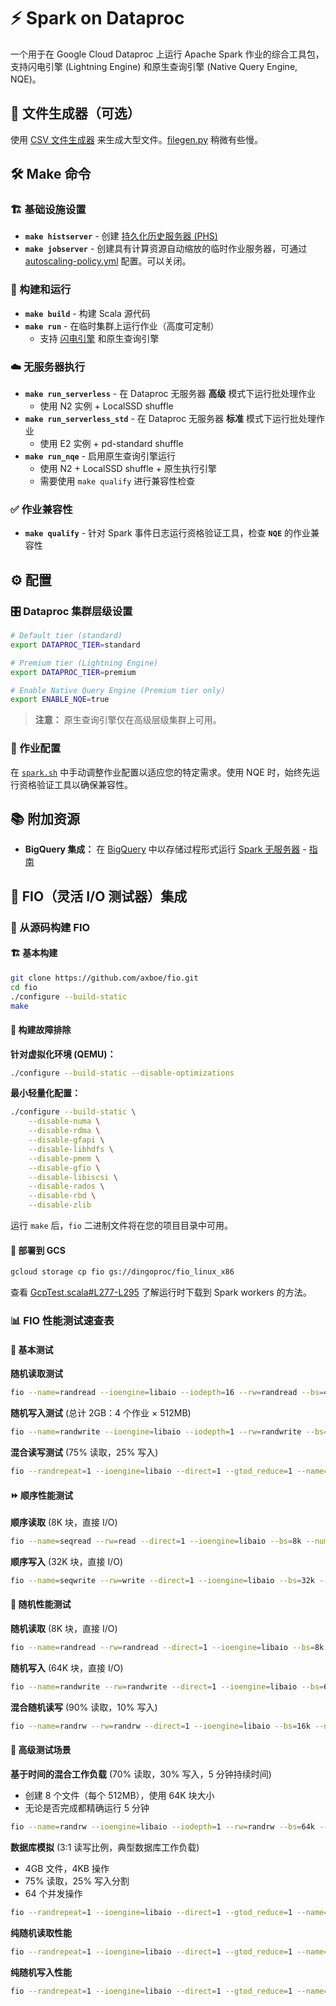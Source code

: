 # ⚡ Spark on Dataproc

一个用于在 Google Cloud Dataproc 上运行 Apache Spark 作业的综合工具包，支持闪电引擎 (Lightning Engine) 和原生查询引擎 (Native Query Engine, NQE)。

## 📁 文件生成器（可选）

使用 [CSV 文件生成器](https://github.com/cloudymoma/csv_data_generator) 来生成大型文件。[filegen.py](filegen.py) 稍微有些慢。

## 🛠️ Make 命令

### 🏗️ 基础设施设置
- **`make histserver`** - 创建 [持久化历史服务器 (PHS)](https://cloud.google.com/dataproc/docs/concepts/jobs/history-server)
- **`make jobserver`** - 创建具有计算资源自动缩放的临时作业服务器，可通过 [autoscaling-policy.yml](autoscaling-policy.yml) 配置。可以关闭。

### 🔨 构建和运行
- **`make build`** - 构建 Scala 源代码
- **`make run`** - 在临时集群上运行作业（高度可定制）
  - 支持 [闪电引擎](https://cloud.google.com/blog/products/data-analytics/introducing-lightning-engine-for-apache-spark?e=48754805) 和原生查询引擎

### ☁️ 无服务器执行
- **`make run_serverless`** - 在 Dataproc 无服务器 **高级** 模式下运行批处理作业
  - 使用 N2 实例 + LocalSSD shuffle
- **`make run_serverless_std`** - 在 Dataproc 无服务器 **标准** 模式下运行批处理作业
  - 使用 E2 实例 + pd-standard shuffle
- **`make run_nqe`** - 启用原生查询引擎运行
  - 使用 N2 + LocalSSD shuffle + 原生执行引擎
  - 需要使用 `make qualify` 进行兼容性检查

### ✅ 作业兼容性
- **`make qualify`** - 针对 Spark 事件日志运行资格验证工具，检查 **`NQE`** 的作业兼容性

## ⚙️ 配置

### 🎛️ Dataproc 集群层级设置
```bash
# Default tier (standard)
export DATAPROC_TIER=standard

# Premium tier (Lightning Engine)
export DATAPROC_TIER=premium

# Enable Native Query Engine (Premium tier only)
export ENABLE_NQE=true
```

> **注意：** 原生查询引擎仅在高级层级集群上可用。

### 📝 作业配置
在 [`spark.sh`](spark.sh) 中手动调整作业配置以适应您的特定需求。使用 NQE 时，始终先运行资格验证工具以确保兼容性。

## 📚 附加资源

- **BigQuery 集成：** 在 [BigQuery](https://cloud.google.com/bigquery) 中以存储过程形式运行 [Spark 无服务器](https://cloud.google.com/products/serverless-spark) - [指南](https://github.com/cloudymoma/gcp-playgroud-public/blob/master/BigQuery/bq_spark.md)

## 🔬 FIO（灵活 I/O 测试器）集成

### 🔧 从源码构建 FIO

#### 🏗️ 基本构建
```bash
git clone https://github.com/axboe/fio.git
cd fio
./configure --build-static
make
```

#### 🔧 构建故障排除

**针对虚拟化环境 (QEMU)：**
```bash
./configure --build-static --disable-optimizations
```

**最小轻量化配置：**
```bash
./configure --build-static \
    --disable-numa \
    --disable-rdma \
    --disable-gfapi \
    --disable-libhdfs \
    --disable-pmem \
    --disable-gfio \
    --disable-libiscsi \
    --disable-rados \
    --disable-rbd \
    --disable-zlib
```

运行 `make` 后，`fio` 二进制文件将在您的项目目录中可用。

#### 🚀 部署到 GCS
```bash
gcloud storage cp fio gs://dingoproc/fio_linux_x86
```

查看 [GcpTest.scala#L277-L295](https://github.com/cloudymoma/dataproc-scala/blob/main/src/main/scala/GcpTest.scala#L277-L295) 了解运行时下载到 Spark workers 的方法。

### 📊 FIO 性能测试速查表

#### 🔨 基本测试

**随机读取测试**
```bash
fio --name=randread --ioengine=libaio --iodepth=16 --rw=randread --bs=4k --direct=0 --size=512M --numjobs=4 --runtime=240 --group_reporting
```

**随机写入测试** (总计 2GB：4 个作业 × 512MB)
```bash
fio --name=randwrite --ioengine=libaio --iodepth=1 --rw=randwrite --bs=4k --direct=0 --size=512M --numjobs=4 --runtime=240 --group_reporting
```

**混合读写测试** (75% 读取，25% 写入)
```bash
fio --randrepeat=1 --ioengine=libaio --direct=1 --gtod_reduce=1 --name=test --filename=random_read_write.fio --bs=4k --iodepth=64 --size=4G --readwrite=randrw --rwmixread=75
```

#### ⏩ 顺序性能测试

**顺序读取** (8K 块，直接 I/O)
```bash
fio --name=seqread --rw=read --direct=1 --ioengine=libaio --bs=8k --numjobs=8 --size=1G --runtime=600 --group_reporting
```

**顺序写入** (32K 块，直接 I/O)
```bash
fio --name=seqwrite --rw=write --direct=1 --ioengine=libaio --bs=32k --numjobs=4 --size=2G --runtime=600 --group_reporting
```

#### 🎲 随机性能测试

**随机读取** (8K 块，直接 I/O)
```bash
fio --name=randread --rw=randread --direct=1 --ioengine=libaio --bs=8k --numjobs=16 --size=1G --runtime=600 --group_reporting
```

**随机写入** (64K 块，直接 I/O)
```bash
fio --name=randwrite --rw=randwrite --direct=1 --ioengine=libaio --bs=64k --numjobs=8 --size=512m --runtime=600 --group_reporting
```

**混合随机读写** (90% 读取，10% 写入)
```bash
fio --name=randrw --rw=randrw --direct=1 --ioengine=libaio --bs=16k --numjobs=8 --rwmixread=90 --size=1G --runtime=600 --group_reporting
```

#### 🚀 高级测试场景

**基于时间的混合工作负载** (70% 读取，30% 写入，5 分钟持续时间)
- 创建 8 个文件（每个 512MB），使用 64K 块大小
- 无论是否完成都精确运行 5 分钟
```bash
fio --name=randrw --ioengine=libaio --iodepth=1 --rw=randrw --bs=64k --direct=1 --size=512m --numjobs=8 --runtime=300 --group_reporting --time_based --rwmixread=70
```

**数据库模拟** (3:1 读写比例，典型数据库工作负载)
- 4GB 文件，4KB 操作
- 75% 读取，25% 写入分割
- 64 个并发操作
```bash
fio --randrepeat=1 --ioengine=libaio --direct=1 --gtod_reduce=1 --name=test --filename=test --bs=4k --iodepth=64 --size=4G --readwrite=randrw --rwmixread=75
```

**纯随机读取性能**
```bash
fio --randrepeat=1 --ioengine=libaio --direct=1 --gtod_reduce=1 --name=test --filename=test --bs=4k --iodepth=64 --size=4G --readwrite=randread
```

**纯随机写入性能**
```bash
fio --randrepeat=1 --ioengine=libaio --direct=1 --gtod_reduce=1 --name=test --filename=test --bs=4k --iodepth=64 --size=4G --readwrite=randwrite
```